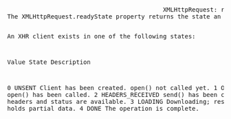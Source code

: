 <!DOCTYPE html>
<html lang="en">
<head>
    <meta charset="UTF-8">
    <meta name="viewport" content="width=device-width, initial-scale=1.0">
    <title>Document</title>
</head>
<body>
    <pre>                                           XMLHttpRequest: readyState property
The XMLHttpRequest.readyState property returns the state an XMLHttpRequest client is in.

An XHR client exists in one of the following states:

Value	State      	                Description

0	UNSENT	                        Client has been created. open() not called yet.
1	OPENED	                        open() has been called.
2	HEADERS_RECEIVED    	        send() has been called, and headers and status are available.
3	LOADING	Downloading;            responseText holds partial data.
4	DONE	                        The operation is complete.</pre>
    <script>

       const xhr = new XMLHttpRequest();
       const reqURL= 'https://api.github.com/users/hiteshchoudhary';
        // instance of XMLHttpRequest(XHR) i.e. an object of 
        // XHR constructor
        // In JavaScript, constructor functions are used to create and initialize objects. 
        xhr.open('GET', reqURL)
        // console.log('here');
        console.log(xhr.readyState);// output: 1
        // above output is the ready state code, read the doc for readyState status codes
        xhr.onreadystatechange = () =>{
            console.log(xhr.readyState);
            const apiData = JSON.parse(xhr.responseText);
            // const apiData = (xhr.responseText);
            // the response comes from the url is mostly in the string format.
            // to convert it 
            // const apiData = JSON.parse(xhr.responseText);
            if(xhr.readyState===4){
                
                console.log(apiData);
            console.log(typeof apiData);// its type is string
            // after converting it to the JSON its type is now an object
            // so if want to access data like see the followers or id using (.) dot notation, we can't.
            // because it's not an object.
        console.log(apiData.bio);
        // will return the bio of the user. output: 
// Pursuing Btech in Computer Science and Engineering. 
// College: IEC College of Engineering and Technology.
// 2023 Graduated
const profileImage = apiData.avatar_url;
console.log(profileImage);
// will return the avatar url, i.e., the profile image of the user 
        
const profileImageContainer = document.createElement('div');
profileImageContainer.style.width='auto';
profileImageContainer.style.height='auto';
profileImageContainer.style.backgroundImage = `url(${profileImage})`;
profileImageContainer.style.backgroundSize="cover";
document.body.appendChild(profileImageContainer);



}
        } 
        // <-- OR -->
//         xhr.onreadystatechange = function() {
//     console.log(xhr.readyState);
//     if (xhr.readyState === 4) {
//         console.log(this.responseText);
//     }
// };
// so the 'this' keyword behaves differently when using the arrow function
// compared to a regular function. if we use this in the arrow function the output will be 'undefined'

        
        // console.log(xhr.readyState);
        // output:
        // 2
        // 3
        // 4<-- it means that the operation is copleted now.
        xhr.send();

    </script>
</body>
</html>
